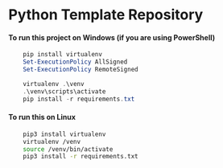 # Python Template Repository

#### To run this project on Windows (if you are using PowerShell)

```powerShell
    pip install virtualenv
    Set-ExecutionPolicy AllSigned
    Set-ExecutionPolicy RemoteSigned

    virtualenv .\venv
    .\venv\scripts\activate
    pip install -r requirements.txt
```

#### To run this on Linux

```Bash
    pip3 install virtualenv
    virtualenv /venv
    source /venv/bin/activate
    pip3 install -r requirements.txt
```
